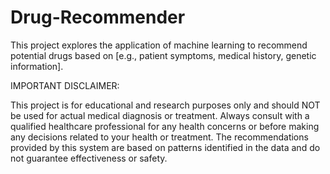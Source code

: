# Drug-Recommender
This project explores the application of machine learning to recommend potential drugs based on [e.g., patient symptoms, medical history, genetic information].

IMPORTANT DISCLAIMER:

This project is for educational and research purposes only and should NOT be used for actual medical diagnosis or treatment.
Always consult with a qualified healthcare professional for any health concerns or before making any decisions related to your health or treatment.
The recommendations provided by this system are based on patterns identified in the data and do not guarantee effectiveness or safety.
